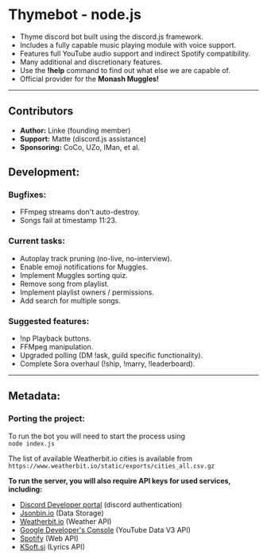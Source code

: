# Thymebot - node.js
* Thyme discord bot built using the discord.js framework.
* Includes a fully capable music playing module with voice support.
* Features full YouTube audio support and indirect Spotify compatibility.
* Many additional and discretionary features.
* Use the **!help** command to find out what else we are capable of.
* Official provider for the **Monash Muggles!**
___

## Contributors
*  **Author:** Linke (founding member)
*  **Support:** Matte (discord.js assistance)
*  **Sponsoring:** CoCo, UZo, IMan, et al.

## Development:
### Bugfixes:
* FFmpeg streams don't auto-destroy.
* Songs fail at timestamp 11:23.

### Current tasks:
* Autoplay track pruning (no-live, no-interview).
* Enable emoji notifications for Muggles.
* Implement Muggles sorting quiz.
* Remove song from playlist.
* Implement playlist owners / permissions.
* Add search for multiple songs.

### Suggested features:
* !np Playback buttons.
* FFMpeg manipulation.
* Upgraded polling (DM !ask, guild specific functionality).
* Complete Sora overhaul (!ship, !marry, !leaderboard).
___

## Metadata:
### Porting the project:
To run the bot you will need to start the process using<br>
`node index.js`

The list of available Weatherbit.io cities is available from<br>
`https://www.weatherbit.io/static/exports/cities_all.csv.gz`

**To run the server, you will also require API keys for used services, including:**
- [Discord Developer portal](https://discord.com/developers/) (discord authentication)
- [Jsonbin.io](jsonbin.io) (Data Storage)
- [Weatherbit.io](weatherbit.io) (Weather API)
- [Google Developer's Console](https://console.developers.google.com/) (YouTube Data V3 API)
- [Spotify](https://developer.spotify.com/) (Web API)
- [KSoft.si](ksoft.si) (Lyrics API)